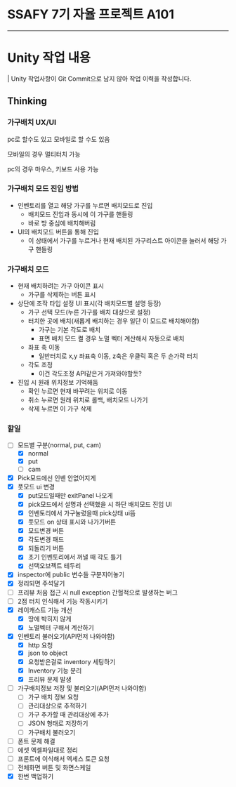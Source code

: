 # SSAFY 7기 자율 프로젝트 A101
---



# Unity 작업 내용
| Unity 작업사항이 Git Commit으로 남지 않아 작업 이력을 작성합니다.

## Thinking
### 가구배치 UX/UI

pc로 할수도 있고 모바일로 할 수도 있음

모바일의 경우 멀티터치 가능

pc의 경우 마우스, 키보드 사용 가능

### 가구배치 모드 진입 방법

- 인벤토리를 열고 해당 가구를 누르면 배치모드로 진입
    - 배치모드 진입과 동시에 이 가구를 핸들링
    - 바로 방 중심에 배치해버림
- UI의 배치모드 버튼을 통해 진입
    - 이 상태에서 가구를 누르거나 현재 배치된 가구리스트 아이콘을 눌러서 해당 가구 핸들링

### 가구배치 모드

- 현재 배치하려는 가구 아이콘 표시
    - 가구를 삭제하는 버튼 표시
- 상단에 조작 타입 설정 UI 표시(각 배치모드별 설명 등장)
    - 가구 선택 모드(누른 가구를 배치 대상으로 설정)
    - 터치한 곳에 배치(새롭게 배치하는 경우 일단 이 모드로 배치해야함)
        - 가구는 기본 각도로 배치
        - 표면 배치 모드 켤 경우 노멀 벡터 계산해서 자동으로 배치
    - 좌표 축 이동
        - 일반터치로 x,y 좌표축 이동, z축은 우클릭 혹은 두 손가락 터치
    - 각도 조정
        - 이건 각도조정 API같은거 가져와야할듯?
- 진입 시 원래 위치정보 기억해둠
    - 확인 누르면 현재 바꾸려는 위치로 이동
    - 취소 누르면 원래 위치로 롤백, 배치모드 나가기
    - 삭제 누르면 이 가구 삭제



### 할일

- [ ]  모드별 구분(normal, put, cam)
    - [x]  normal
    - [x]  put
    - [ ]  cam
- [x]  Pick모드에선 인벤 안없어지게
- [x]  풋모드 ui 변경
    - [x]  put모드일때만 exitPanel 나오게
    - [x]  pick모드에서 설명과 선택했을 시 하단 배치모드 진입 UI
    - [x]  인벤토리에서 가구눌렀을때 pick상태 ui뜸
    - [x]  풋모드 on 상태 표시와 나가기버튼
    - [x]  모드변경 버튼
    - [x]  각도변경 패드
    - [x]  되돌리기 버튼
    - [x]  초기 인벤토리에서 꺼낼 때 각도 틀기
    - [x]  선택오브젝트 테두리
- [x]  inspector에 public 변수들 구분지어놓기
- [x]  정리되면 주석달기
- [ ]  프리뷰 처음 접근 시 null exception 간헐적으로 발생하는 버그
- [ ]  2점 터치 인식해서 기능 작동시키기
- [x]  레이캐스트 기능 개선
    - [x]  땅에 박히지 않게
    - [x]  노멀벡터 구해서 계산하기
- [x]  인벤토리 불러오기(API먼저 나와야함)
    - [x]  http 요청
    - [x]  json to object
    - [x]  요청받은걸로 inventory 세팅하기
    - [x]  Inventory 기능 분리
    - [x]  프리뷰 문제 발생
- [ ]  가구배치정보 저장 및 불러오기(API먼저 나와야함)
    - [ ]  가구 배치 정보 요청
    - [ ]  관리대상으로 추적하기
    - [ ]  가구 추가할 때 관리대상에 추가
    - [ ]  JSON 형태로 저장하기
    - [ ]  가구배치 불러오기
- [ ]  폰트 문제 해결
- [ ]  에셋 엑셀파일대로 정리
- [ ]  프론트에 이식해서 엑세스 토큰 요청
- [ ]  전체화면 버튼 및 화면스케일
- [x]  한번 백업하기